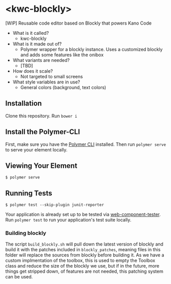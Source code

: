 # \<kwc-blockly\>

[WIP] Reusable code editor based on Blockly that powers Kano Code

 - What is it called?
     - kwc-blockly
 - What is it made out of?
     - Polymer wrapper for a blockly instance. Uses a customized blockly and adds some features like the onibox
 - What variants are needed?
     - [TBD]
 - How does it scale?
     - Not targeted to small screens
 - What style variables are in use?
     - General colors (background, text colors)

## Installation
Clone this repository.
Run `bower i`

## Install the Polymer-CLI

First, make sure you have the [Polymer CLI](https://www.npmjs.com/package/polymer-cli) installed. Then run `polymer serve` to serve your element locally.

## Viewing Your Element

```
$ polymer serve
```

## Running Tests

```
$ polymer test --skip-plugin junit-reporter
```

Your application is already set up to be tested via [web-component-tester](https://github.com/Polymer/web-component-tester). Run `polymer test` to run your application's test suite locally.

### Building blockly

The script `build_blockly.sh` will pull down the latest version of blockly and build it with the patches included in `blockly_patches`, meaning files in this folder will replace the sources from blockly before building it. As we have a custom implmentation of the toolbox, this is used to empty the Toolbox class and reduce the size of the blockly we use, but if in the future, more things get stripped down, of features are not needed, this patching system can be used.